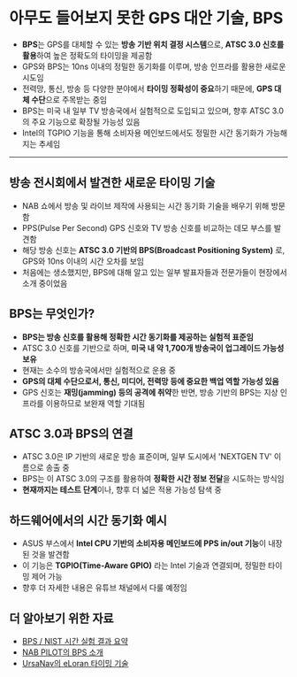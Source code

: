 # 아무도 들어보지 못한 GPS 대안 기술, BPS


* **BPS**는 GPS를 대체할 수 있는 **방송 기반 위치 결정 시스템**으로, **ATSC 3.0 신호를 활용**하여 높은 정확도의 타이밍을 제공함
* GPS와 BPS는 10ns 이내의 정밀한 동기화를 이루며, 방송 인프라를 활용한 새로운 시도임
* 전력망, 통신, 방송 등 다양한 분야에서 **타이밍 정확성이 중요**하기 때문에, **GPS 대체 수단**으로 주목받는 중임
* BPS는 미국 내 일부 TV 방송국에서 실험적으로 도입되고 있으며, 향후 ATSC 3.0의 주요 기능으로 확장될 가능성 있음
* Intel의 TGPIO 기능을 통해 소비자용 메인보드에서도 정밀한 시간 동기화가 가능해지는 추세임

---

방송 전시회에서 발견한 새로운 타이밍 기술
-----------------------

* NAB 쇼에서 방송 및 라이브 제작에 사용되는 시간 동기화 기술을 배우기 위해 방문함
* PPS(Pulse Per Second) GPS 신호와 TV 방송 신호를 비교하는 데모 부스를 발견함
* 해당 방송 신호는 **ATSC 3.0 기반의 BPS(Broadcast Positioning System)** 로, GPS와 10ns 이내의 시간 오차를 보임
* 처음에는 생소했지만, BPS에 대해 알고 있는 일부 발표자들과 전문가들이 현장에서 소개 중이었음

BPS는 무엇인가?
----------

* **BPS는 방송 신호를 활용해 정확한 시간 동기화를 제공하는 실험적 표준임**
* ATSC 3.0 신호를 기반으로 하며, **미국 내 약 1,700개 방송국이 업그레이드 가능성 보유**
* 현재는 소수의 방송국에서만 실험적으로 운용 중
* **GPS의 대체 수단으로서, 통신, 미디어, 전력망 등에 중요한 백업 역할 가능성 있음**
* GPS 신호는 **재밍(jamming) 등의 공격에 취약**한 반면, 방송 기반의 BPS는 지상 인프라를 이용하므로 보완재 역할 기대됨

ATSC 3.0과 BPS의 연결
-----------------

* ATSC 3.0은 IP 기반의 새로운 방송 표준이며, 일부 도시에서 'NEXTGEN TV' 이름으로 송출 중
* BPS는 이 ATSC 3.0의 구조를 활용하여 **정확한 시간 정보 전달**을 시도하는 방식임
* **현재까지는 테스트 단계**이나, 향후 더 넓은 적용 가능성 탐색 중

하드웨어에서의 시간 동기화 예시
-----------------

* ASUS 부스에서 **Intel CPU 기반의 소비자용 메인보드에 PPS in/out 기능**이 내장된 것을 발견함
* 이 기능은 **TGPIO(Time-Aware GPIO)** 라는 Intel 기술과 연결되며, 정밀한 타이밍 제어 가능
* 향후 더 자세한 내용은 유튜브 채널에서 다룰 예정임

더 알아보기 위한 자료
------------

* [BPS / NIST 시간 실험 결과 요약](https://www.nab.org/bps/ITM25-0009.pdf)
* [NAB PILOT의 BPS 소개](https://nabpilot.org/broadcast-positioning-system-bps/)
* [UrsaNav의 eLoran 타이밍 기술](https://www.ursanav.com/wp-content/uploads/UrsaNav-PTTI-Conference-Presentation.pdf)
